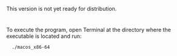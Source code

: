 This version is not yet ready for distribution.
#
To execute the program, open Terminal at the directory where the executable is located and run:
```shell
  ./macos_x86-64
 ```
